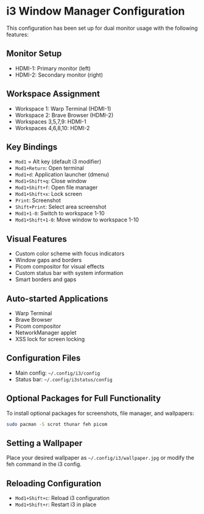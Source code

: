 # i3 Window Manager Configuration

This configuration has been set up for dual monitor usage with the following features:

## Monitor Setup
- HDMI-1: Primary monitor (left)
- HDMI-2: Secondary monitor (right)

## Workspace Assignment
- Workspace 1: Warp Terminal (HDMI-1)
- Workspace 2: Brave Browser (HDMI-2) 
- Workspaces 3,5,7,9: HDMI-1
- Workspaces 4,6,8,10: HDMI-2

## Key Bindings
- `Mod1` = Alt key (default i3 modifier)
- `Mod1+Return`: Open terminal
- `Mod1+d`: Application launcher (dmenu)
- `Mod1+Shift+q`: Close window
- `Mod1+Shift+f`: Open file manager
- `Mod1+Shift+x`: Lock screen
- `Print`: Screenshot
- `Shift+Print`: Select area screenshot
- `Mod1+1-0`: Switch to workspace 1-10
- `Mod1+Shift+1-0`: Move window to workspace 1-10

## Visual Features
- Custom color scheme with focus indicators
- Window gaps and borders
- Picom compositor for visual effects
- Custom status bar with system information
- Smart borders and gaps

## Auto-started Applications
- Warp Terminal
- Brave Browser
- Picom compositor
- NetworkManager applet
- XSS lock for screen locking

## Configuration Files
- Main config: `~/.config/i3/config`
- Status bar: `~/.config/i3status/config`

## Optional Packages for Full Functionality
To install optional packages for screenshots, file manager, and wallpapers:
```bash
sudo pacman -S scrot thunar feh picom
```

## Setting a Wallpaper
Place your desired wallpaper as `~/.config/i3/wallpaper.jpg` or modify the feh command in the i3 config.

## Reloading Configuration
- `Mod1+Shift+c`: Reload i3 configuration
- `Mod1+Shift+r`: Restart i3 in place

